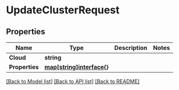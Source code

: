 # UpdateClusterRequest

## Properties
Name | Type | Description | Notes
------------ | ------------- | ------------- | -------------
**Cloud** | **string** |  | 
**Properties** | [**map[string]interface{}**](map[string]interface{}.md) |  | 

[[Back to Model list]](../README.md#documentation-for-models) [[Back to API list]](../README.md#documentation-for-api-endpoints) [[Back to README]](../README.md)


